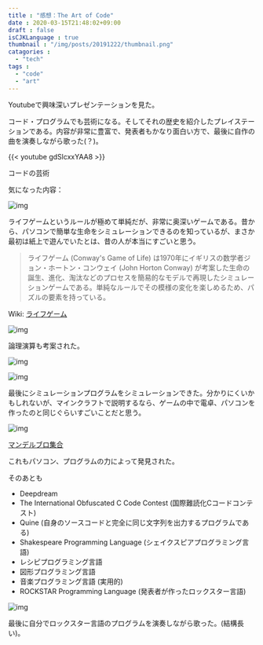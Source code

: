 ```yaml
---
title : "感想：The Art of Code"
date : 2020-03-15T21:48:02+09:00
draft : false
isCJKLanguage : true
thumbnail : "/img/posts/20191222/thumbnail.png"
catagories :
  - "tech"
tags :
  - "code"
  - "art"
---
```


Youtubeで興味深いプレゼンテーションを見た。

コード・プログラムでも芸術になる。そしてそれの歴史を紹介したプレイステーションである。内容が非常に豊富で、発表者もかなり面白い方で、最後に自作の曲を演奏しながら歌った(？)。

{{< youtube gdSlcxxYAA8 >}}

コードの芸術

気になった内容：

![img](/img/posts/20191222/0001.png)

ライフゲームというルールが極めて単純だが、非常に奥深いゲームである。昔から、パソコンで簡単な生命をシミュレーションできるのを知っているが、まさか最初は紙上で遊んでいたとは、昔の人が本当にすごいと思う。

> ライフゲーム (Conway's Game of Life) は1970年にイギリスの数学者ジョン・ホートン・コンウェイ (John Horton Conway) が考案した生命の誕生、進化、淘汰などのプロセスを簡易的なモデルで再現したシミュレーションゲームである。単純なルールでその模様の変化を楽しめるため、パズルの要素を持っている。

Wiki: [ライフゲーム](https://ja.wikipedia.org/wiki/%E3%83%A9%E3%82%A4%E3%83%95%E3%82%B2%E3%83%BC%E3%83%A0)

![img](/img/posts/20191222/0002.png)

論理演算も考案された。

![img](/img/posts/20191222/0003.png)

![img](/img/posts/20191222/0004.png)

最後にシミュレーションプログラムをシミュレーションできた。分かりにくいかもしれないが、マインクラフトで説明するなら、ゲームの中で電卓、パソコンを作ったのと同じぐらいすごいことだと思う。

![img](/img/posts/20191222/0005.png)

[マンデルブロ集合](https://ja.wikipedia.org/wiki/%E3%83%9E%E3%83%B3%E3%83%87%E3%83%AB%E3%83%96%E3%83%AD%E9%9B%86%E5%90%88)

これもパソコン、プログラムの力によって発見された。

そのあとも
- Deepdream
- The International Obfuscated C Code Contest (国際難読化Cコードコンテスト)
- Quine (自身のソースコードと完全に同じ文字列を出力するプログラムである)
- Shakespeare Programming Language (シェイクスピアプログラミング言語)
- レシピプログラミング言語
- 図形プログラミング言語
- 音楽プログラミング言語 (実用的)
- ROCKSTAR Programming Language (発表者が作ったロックスター言語)

![img](/img/posts/20191222/0006.png)

最後に自分でロックスター言語のプログラムを演奏しながら歌った。(結構長い)。
